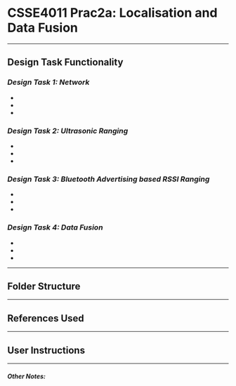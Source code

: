 # **CSSE4011 Prac2a: Localisation and Data Fusion**
---
## **Design Task Functionality**
### *Design Task 1: Network*
-
-
-
### *Design Task 2: Ultrasonic Ranging*
-
-
-
### *Design Task 3: Bluetooth Advertising based RSSI Ranging*
-
-
-
### *Design Task 4: Data Fusion*
-
-
-
---
## **Folder Structure**
---
## **References Used**
---
## **User Instructions**
---
##### Other Notes: